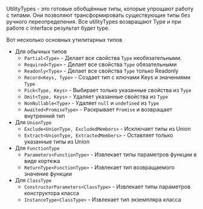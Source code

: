 UtilityTypes - это готовые обобщённые типы, которые упрощают работу с типами. Они позволяют трансформировать существующие типы без ручного переопределения.
Все utilityTypes возвращают Type и при работе с interface результат будет type.

Вот несколько основных утилитарных типов
- Для обычных типов
	- `Partial<Type>` - Делает все свойства `Type` необязательными.
	- `Required<Type>` - Делает все свойства `Type` обязательными
	- `Readonly<Type>` - Делает все свойства `Type` только Readonly
	- `Record<Keys, Type>` - Создает тип с ключами Keys и значениями `Type`
	- `Pick<Type, Keys>` - Выбирает только указанные свойства из `Type`
	- `Omit<Type, Keys>` - Удаляет указанные свойства из `Type`
	- `NonNullable<Type>` - Удаляет `null` и `undefined` из `Type`
	- `Awaited<PromiseType>` - Раскрывает `Promise` и возвращает внутренний тип
- Для `UnionType`
	- `Exclude<UnionType, ExcludedMembers>` - Исключает типы из Union
	- `Extract<UnionType, ExtractedMembers>` - Оставляет только указанные типы из Union
- Для `FunctionType`
	- `Parameters<FunctionType>` - Извлекает типы параметров функции в виде кортежа
	- `ReturnType<FunctionType>` - Извлекает тип возвращаемого значение функции
- Для `ClassType`
	- `ConstructorParameters<ClassType>` - Извлекает типы параметров конструктора класса
	- `InstanceType<ClassType>` - Извлекает тип экземпляра класса
	
